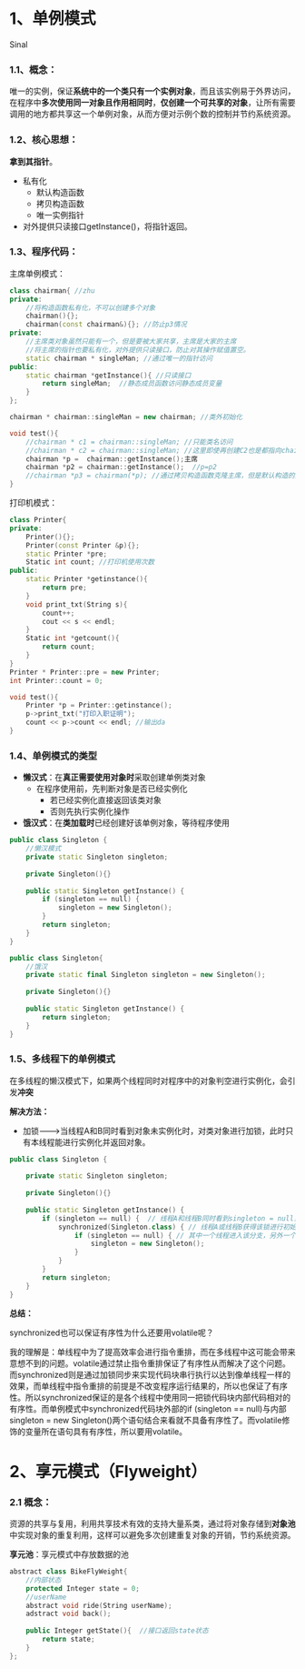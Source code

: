 # 1、单例模式

Sinal

### 1.1、概念：

唯一的实例，保证**系统中的一个类只有一个实例对象**，而且该实例易于外界访问，在程序中**多次使用同一对象且作用相同时**，**仅创建一个可共享的对象**，让所有需要调用的地方都共享这一个单例对象，从而方便对示例个数的控制并节约系统资源。



### 1.2、核心思想：

**拿到其指针**。

* 私有化
	* 默认构造函数
	* 拷贝构造函数
	* 唯一实例指针
* 对外提供只读接口getInstance()，将指针返回。



### 1.3、程序代码：

主席单例模式：

```c++
class chairman{ //zhu
private:
    //将构造函数私有化，不可以创建多个对象
    chairman(){};
    chairman(const chairman&){}; //防止p3情况
private:
    //主席类对象虽然只能有一个，但是要被大家共享，主席是大家的主席
    //将主席的指针也要私有化，对外提供只读接口，防止对其操作赋值置空。
    static chairman * singleMan; //通过唯一的指针访问
public:
    static chairman *getInstance(){ //只读接口
        return singleMan;  //静态成员函数访问静态成员变量
    }
};

chairman * chairman::singleMan = new chairman; //类外初始化

void test(){
    //chairman * c1 = chairman::singleMan; //只能类名访问
    //chairman * c2 = chairman::singleMan; //这里即使再创建C2也是都指向chairman。
   	chairman *p =  chairman::getInstance();主席
    chairman *p2 = chairman::getInstance();  //p=p2
	//chairman *p3 = chairman(*p); //通过拷贝构造函数克隆主席，但是默认构造的是浅拷贝
}
```

打印机模式：

```c++
class Printer{
private:
    Printer(){};
    Printer(const Printer &p){};
	static Printer *pre;
    Static int count; //打印机使用次数
public:
    static Printer *getinstance(){
        return pre;
    }
    void print_txt(String s){
        count++;
        cout << s << endl;
	}
    Static int *getcount(){
        return count;
    }
}
Printer * Printer::pre = new Printer;
int Printer::count = 0;

void test(){
    Printer *p = Printer::getinstance();
    p->print_txt("打印入职证明");
    count << p->count << endl; //输出da
}
```



### 1.4、单例模式的类型

* **懒汉式**：在**真正需要使用对象时**采取创建单例类对象
	* 在程序使用前，先判断对象是否已经实例化
		* 若已经实例化直接返回该类对象
		* 否则先执行实例化操作
* **饿汉式**：在**类加载时**已经创建好该单例对象，等待程序使用

```c++
public class Singleton {
    //懒汉模式
    private static Singleton singleton;
    
    private Singleton(){}
    
    public static Singleton getInstance() {
        if (singleton == null) {
            singleton = new Singleton();
        }
        return singleton;
    }    
}

public class Singleton{
    //饿汉
    private static final Singleton singleton = new Singleton();
    
    private Singleton(){}
    
    public static Singleton getInstance() {
        return singleton;
    }
}
```





### 1.5、多线程下的单例模式

在多线程的懒汉模式下，如果两个线程同时对程序中的对象判空进行实例化，会引发**冲突**

**解决方法：**

* 加锁--->当线程A和B同时看到对象未实例化时，对类对象进行加锁，此时只有本线程能进行实例化并返回对象。

```c++
public class Singleton {
    
    private static Singleton singleton;
    
    private Singleton(){}
    
    public static Singleton getInstance() {
        if (singleton == null) {  // 线程A和线程B同时看到singleton = null，如果不为null，则直接返回singleton
            synchronized(Singleton.class) { // 线程A或线程B获得该锁进行初始化
                if (singleton == null) { // 其中一个线程进入该分支，另外一个线程则不会进入该分支
                    singleton = new Singleton();
                }
            }
        }
        return singleton;
    }  
}
```





**总结：**

synchronized也可以保证有序性为什么还要用volatile呢？

我的理解是：单线程中为了提高效率会进行指令重排，而在多线程中这可能会带来意想不到的问题。volatile通过禁止指令重排保证了有序性从而解决了这个问题。而synchronized则是通过加锁同步来实现代码块串行执行以达到像单线程一样的效果，而单线程中指令重排的前提是不改变程序运行结果的，所以也保证了有序性。所以synchronized保证的是各个线程中使用同一把锁代码块内部代码相对的有序性。而单例模式中synchronized代码块外部的if (singleton == null)与内部singleton = new Singleton()两个语句结合来看就不具备有序性了。而volatile修饰的变量所在语句具有有序性，所以要用volatile。





# 2、享元模式（Flyweight）

### 2.1 概念：

资源的共享与复用，利用共享技术有效的支持大量系类，通过将对象存储到**对象池**中实现对象的重复利用，这样可以避免多次创建重复对象的开销，节约系统资源。

**享元池**：享元模式中存放数据的池

```c++
abstract class BikeFlyWeight{
	//内部状态
	protected Integer state = 0;
	//userName
	abstract void ride(String userName);
	adstract void back();
    
	public Integer getState(){  //接口返回state状态
		return state;
	}
};
```

